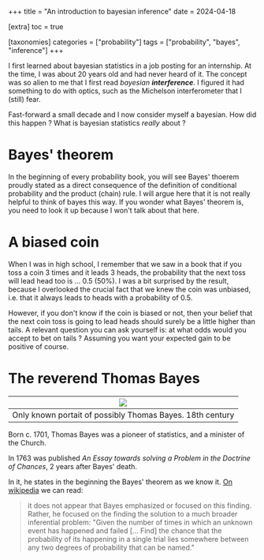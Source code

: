 +++
title = "An introduction to bayesian inference"
date = 2024-04-18

[extra]
toc = true

[taxonomies]
categories = ["probability"]
tags = ["probability", "bayes", "inference"]
+++

I first learned about bayesian statistics in a job posting for an internship. At the time, I was about 20 years old and had never heard of it. The concept was so alien to me that I first read _bayesian **interference**_. I figured it had something to do with optics, such as the Michelson interferometer that I (still) fear.

Fast-forward a small decade and I now consider myself a bayesian. How did this happen ? What is bayesian statistics _really_ about ?

# Bayes' theorem

In the beginning of every probability book, you will see Bayes' thoerem proudly stated as a direct consequence of the definition of conditional probability and the product (chain) rule. I will argue here that it is not really helpful to think of bayes this way. If you wonder what Bayes' theorem is, you need to look it up because I won't talk about that here.

# A biased coin

When I was in high school, I remember that we saw in a book that if you toss a coin 3 times and it leads 3 heads, the probability that the next toss will lead head too is ... 0.5 (50%). I was a bit surprised by the result, because I overlooked the crucial fact that we knew the coin was unbiased, i.e. that it always leads to heads with a probability of 0.5.

However, if you don't know if the coin is biased or not, then your belief that the next coin toss is going to lead heads should surely be a little higher than tails. A relevant question you can ask yourself is: at what odds would you accept to bet on tails ? Assuming you want your expected gain to be positive of course.

# The reverend Thomas Bayes

| <img src="/images/thomas-bayes.png" align='center'> |
| ------------------------------------- |
| Only known portait of possibly Thomas Bayes. 18th century |

Born c. 1701, Thomas Bayes was a pioneer of statistics, and a minister of the Church. 

In 1763 was published _An Essay towards solving a Problem in the Doctrine of Chances_, 2 years after Bayes' death. 

In it, he states in the beginning the Bayes' theorem as we know it. [On wikipedia](https://en.wikipedia.org/wiki/An_Essay_towards_solving_a_Problem_in_the_Doctrine_of_Chances#Outline) we can read:
> it does not appear that Bayes emphasized or focused on this finding. Rather, he focused on the finding the solution to a much broader inferential problem: 
> "Given the number of times in which an unknown event has happened and failed [... Find] the chance that the probability of its happening in a single trial lies somewhere between any two degrees of probability that can be named."

